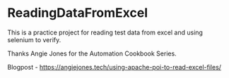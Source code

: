 # ReadingDataFromExcel

This is a practice project for reading test data from excel and using selenium to verify.

Thanks Angie Jones for the Automation Cookbook Series.

Blogpost - https://angiejones.tech/using-apache-poi-to-read-excel-files/
